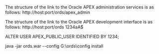 The structure of the link to the Oracle APEX administration services is as follows:
http://host:port/ords/apex_admin

The structure of the link to the Oracle APEX development interface is as follows:
http://host:port/ords
1234aA$

ALTER USER APEX_PUBLIC_USER IDENTIFIED BY 1234;

java -jar ords.war --config G:\ords\config install
